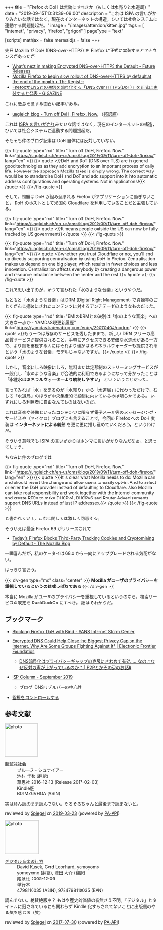 +++
title = "Firefox の DoH は無効にすべきか（もしくは水売りと水道局）"
date =  "2019-09-15T10:31:39+09:00"
description = "これは ISPA の言いがかりみたいな話ではなく，現在のインターネットの構造，ひいては社会システムに連動する問題提起だ。"
image = "/images/attention/kitten.jpg"
tags = [ "internet", "privacy", "firefox", "grigori" ]
pageType = "text"

[scripts]
  mathjax = false
  mermaidjs = false
+++

先日 Mozilla が DoH (DNS-over-HTTPS) を Firefox に正式に実装するとアナウンスがあったが

- [What’s next in making Encrypted DNS-over-HTTPS the Default - Future Releases](https://blog.mozilla.org/futurereleases/2019/09/06/whats-next-in-making-dns-over-https-the-default/)
- [Mozilla Firefox to begin slow rollout of DNS-over-HTTPS by default at the end of the month • The Register](https://www.theregister.co.uk/2019/09/09/mozilla_firefox_dns/)
- [FirefoxがDNSとの通信を暗号化する「DNS over HTTPS(DoH)」を正式に実装すると発表 - GIGAZINE](https://gigazine.net/news/20190910-mozilla-firefox-dns-over-https/)

これに懸念を呈する面白い記事がある。

- [ungleich blog - Turn off DoH, Firefox. Now.](https://ungleich.ch/en-us/cms/blog/2019/09/11/turn-off-doh-firefox/) （[邦訳版](https://okuranagaimo.blogspot.com/2019/09/firefoxdoh.html "ブログ: Firefoxよ、DoHをオフにしろ、今すぐ")）

これは [ISPA の言いがかり]みたいな話ではなく，現在のインターネットの構造，ひいては社会システムに連動する問題提起だ。

そもそも件のブログ記事は DoH 自体には反対していない。

{{< fig-quote type="md" title="Turn off DoH, Firefox. Now." link="https://ungleich.ch/en-us/cms/blog/2019/09/11/turn-off-doh-firefox/" lang="en" >}}
{{< quote >}}DoH and DoT (DNS over TLS) are in general good technologies as they add encryption to an important process of daily life. However the approach Mozilla takes is simply wrong. The correct way would be to standardise DoH and DoT and add support into it into automatic address configurations and operating systems. Not in applications!{{< /quote >}}
{{< /fig-quote >}}

そして，問題は DoH が組み込まれる Firefox がアプリケーションに過ぎないこと， DoH のホストとして米国の Cloudflare を利用していることだと主張している。

{{< fig-quote type="md" title="Turn off DoH, Firefox. Now." link="https://ungleich.ch/en-us/cms/blog/2019/09/11/turn-off-doh-firefox/" lang="en" >}}
{{< quote >}}It means people outside the US can now be fully tracked by US government{{< /quote >}}
{{< /fig-quote >}}

{{< fig-quote type="md" title="Turn off DoH, Firefox. Now." link="https://ungleich.ch/en-us/cms/blog/2019/09/11/turn-off-doh-firefox/" lang="en" >}}
{{< quote >}}whether you trust Cloudflare or not, you'll end up directly supporting centralisation by using DoH in Firefox. Centralisation makes us depend on one big player, which results in fewer choices and less innovation. Centralisation affects everybody by creating a dangerous power and resource imbalance between the center and the rest.{{< /quote >}}
{{< /fig-quote >}}

これで思い出すのが，かつて言われた「水のような音楽」というやつだ。

もともと「水のような音楽」は DRM (Digital Right Management) で貞操帯のごとくがんじ搦めにされたコンテンツに対するアンチテーゼのようなものだった。

{{< fig-quote type="md" title="EMIのDRMとの決別は「水のような音楽」への大きな一歩か - YAMDAS現更新履歴" link="https://yamdas.hatenablog.com/entry/20070404/nodrm" >}}
{{< quote >}}もう一つは既存のサービスを残したままで、新しい DRM フリーの高品質サービスが提供されること。手軽にアクセスできる安価な水道水がある一方で、より質を重視する人にはそれより値がはるミネラルウォーターも提供されるという「水のような音楽」モデルじゃないですか。{{< /quote >}}
{{< /fig-quote >}}

しかし，音楽にしろ映像にしろ，無料または定額制のストリーミングサービスが一般化し「水のような音楽」が合法的に利用できるようになって分かったことは
**「水道水はミネラルウォーターより統制しやすい」**
といういうことだった。

言ってみれば「水」を売るのが「水売り」から「水道局」に代わっただけで，むしろ「水道局」のほうが中央集権的で統制に向いているのは明らかである。
いずれにしろ利用者に自由なんてものはないのだ。

これは音楽や映像といったコンテンツに限らず電子メール等のメッセージング・サービスや（マイクロ）ブログにも言えることで，今回の Firefox への DoH 実装は **インターネットによる統制** を更に更に推し進めていくだろう，というわけだ。

そういう意味でも [ISPA の言いがかり]はホンマに言いがかりなんだなぁ，と思ってしまう。

ちなみに件のブログでは

{{< fig-quote type="md" title="Turn off DoH, Firefox. Now." link="https://ungleich.ch/en-us/cms/blog/2019/09/11/turn-off-doh-firefox/" lang="en" >}}
{{< quote >}}It is clear what Mozilla needs to do: Mozilla can and should revert the change and allow users to easily opt-in. And to select or enter the DoH provider instead of defaulting to Cloudflare. Also Mozilla can take real responsibility and work together with the Internet community and create RFCs to make DHCPv4, DHCPv6 and Router Advertisements support DNS URLs instead of just IP addresses.{{< /quote >}}
{{< /fig-quote >}}

と書かれていて，これに関しては激しく同意する。


そういえば最近 Firefox 69 がリリースされて

- [Today’s Firefox Blocks Third-Party Tracking Cookies and Cryptomining by Default - The Mozilla Blog](https://blog.mozilla.org/blog/2019/09/03/todays-firefox-blocks-third-party-tracking-cookies-and-cryptomining-by-default/)

一瞬喜んだが，私のケータイは 68.x から一向にアップグレードされる気配がない。

はっきり言おう。

{{< div-gen type="md" class="center" >}}
**Mozilla がユーザのプライバシーを重視しているというのは嘘っぱちである**
{{< /div-gen >}}

本当に Mozilla がユーザのプライバシーを重視しているというのなら，検索サービスの既定を DuckDuckGo にすべき。
話はそれからだ。

## ブックマーク

- [Blocking Firefox DoH with Bind - SANS Internet Storm Center](https://isc.sans.edu/forums/diary/Blocking+Firefox+DoH+with+Bind/25316/)
- [Encrypted DNS Could Help Close the Biggest Privacy Gap on the Internet. Why Are Some Groups Fighting Against It? | Electronic Frontier Foundation](https://www.eff.org/deeplinks/2019/09/encrypted-dns-could-help-close-biggest-privacy-gap-internet-why-are-some-groups)
    - [DNS暗号化はプライバシーギャップの克服にきわめて有効……なのになぜ反対の声が上がっているのか？ | P2Pとかその辺のお話R](https://p2ptk.org/privacy/2794)
- [ISP Column - September 2019](https://www.potaroo.net/ispcol/2019-09/centrality.html)
    - [ブログ: DNSリゾルバーの中心性](https://okuranagaimo.blogspot.com/2019/09/dns.html)

- [監視をコントロールする](https://baldanders.info/blog/000490/)

[ISPA の言いがかり]: https://www.ispa.org.uk/ispa-announces-finalists-for-2019-internet-heroes-and-villains-trump-and-mozilla-lead-the-way-as-villain-nominees/ "ISPA announces finalists for 2019 Internet Heroes and Villains: Trump and Mozilla lead the way as Villain nominees » Press Releases | The Internet Service Providers Association"

## 参考文献

<div class="hreview">
  <div class="photo"><a class="item url" href="https://www.amazon.co.jp/%E8%B6%85%E7%9B%A3%E8%A6%96%E7%A4%BE%E4%BC%9A-%E3%83%96%E3%83%AB%E3%83%BC%E3%82%B9%E3%83%BB%E3%82%B7%E3%83%A5%E3%83%8A%E3%82%A4%E3%82%A2%E3%83%BC-ebook/dp/B01MZGVHOA?SubscriptionId=AKIAJYVUJ3DMTLAECTHA&tag=baldandersinf-22&linkCode=xm2&camp=2025&creative=165953&creativeASIN=B01MZGVHOA"><img src="https://images-fe.ssl-images-amazon.com/images/I/51T6PBdGbyL._SL160_.jpg" width="108" alt="photo"></a></div>
  <dl class="fn">
    <dt><a href="https://www.amazon.co.jp/%E8%B6%85%E7%9B%A3%E8%A6%96%E7%A4%BE%E4%BC%9A-%E3%83%96%E3%83%AB%E3%83%BC%E3%82%B9%E3%83%BB%E3%82%B7%E3%83%A5%E3%83%8A%E3%82%A4%E3%82%A2%E3%83%BC-ebook/dp/B01MZGVHOA?SubscriptionId=AKIAJYVUJ3DMTLAECTHA&tag=baldandersinf-22&linkCode=xm2&camp=2025&creative=165953&creativeASIN=B01MZGVHOA">超監視社会</a></dt>
    <dd>ブルース・シュナイアー</dd>
    <dd>池村 千秋 (翻訳)</dd>
    <dd>草思社 2016-12-13 (Release 2017-02-03)</dd>
    <dd>Kindle版</dd>
    <dd>B01MZGVHOA (ASIN)</dd>
  </dl>
  <p class="description">実は積ん読のまま読んでない。そろそろちゃんと最後まで読まないと。</p>
  <p class="powered-by">reviewed by <a href='#maker' class='reviewer'>Spiegel</a> on <abbr class="dtreviewed" title="2019-03-23">2019-03-23</abbr> (powered by <a href="https://affiliate.amazon.co.jp/assoc_credentials/home">PA-API</a>)</p>
</div>

<div class="hreview">
  <div class="photo"><a class="item url" href="https://www.amazon.co.jp/%E3%83%87%E3%82%B8%E3%82%BF%E3%83%AB%E9%9F%B3%E6%A5%BD%E3%81%AE%E8%A1%8C%E6%96%B9-David-Kusek/dp/4798110035?SubscriptionId=AKIAJYVUJ3DMTLAECTHA&tag=baldandersinf-22&linkCode=xm2&camp=2025&creative=165953&creativeASIN=4798110035"><img src="https://images-fe.ssl-images-amazon.com/images/I/51HINm31mtL._SL160_.jpg" width="111" alt="photo"></a></div>
  <dl class="fn">
    <dt><a href="https://www.amazon.co.jp/%E3%83%87%E3%82%B8%E3%82%BF%E3%83%AB%E9%9F%B3%E6%A5%BD%E3%81%AE%E8%A1%8C%E6%96%B9-David-Kusek/dp/4798110035?SubscriptionId=AKIAJYVUJ3DMTLAECTHA&tag=baldandersinf-22&linkCode=xm2&camp=2025&creative=165953&creativeASIN=4798110035">デジタル音楽の行方</a></dt>
    <dd>David Kusek, Gerd Leonhard, yomoyomo</dd>
    <dd>yomoyomo (翻訳), 津田 大介 (翻訳)</dd>
    <dd>翔泳社 2005-12-06</dd>
    <dd>単行本</dd>
    <dd>4798110035 (ASIN), 9784798110035 (EAN)</dd>
  </dl>
  <p class="description">読んでない。絶賛絶版中？ もはや歴史的価値の有無さえ不明。「デジタル」とタイトルに冠されているにも関わらず Kindle 化すらされてないことに出版側のやる気を感じる（笑）</p>
  <p class="powered-by">reviewed by <a href='#maker' class='reviewer'>Spiegel</a> on <abbr class="dtreviewed" title="2017-07-30">2017-07-30</abbr> (powered by <a href="https://affiliate.amazon.co.jp/assoc_credentials/home">PA-API</a>)</p>
</div>
